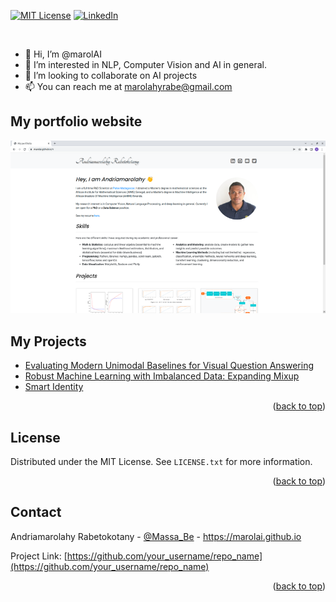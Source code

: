 <div id="top"></div>

[![MIT License][license-shield]][license-url]
[![LinkedIn][linkedin-shield]][linkedin-url]

<br />

- 👋 Hi, I’m @marolAI
- 👀 I’m interested in NLP, Computer Vision and AI in general.
- 💞️ I’m looking to collaborate on AI projects
- 📫 You can reach me at [marolahyrabe@gmail.com](mailto:marolahyrabe@gmail.com)


<!-- ABOUT THE PROJECT -->
## My portfolio website

[![Product Name Screen Shot][product-screenshot]](https://marolai.github.io/)


## My Projects


* [Evaluating Modern Unimodal Baselines for Visual Question Answering](https://github.com/marolAI/VQA-BERT)
* [Robust Machine Learning with Imbalanced Data: Expanding Mixup](https://github.com/marolAI/Expanding-Mixup)
* [Smart Identity](https://github.com/marolAI/Smart-Identity)


<p align="right">(<a href="#top">back to top</a>)</p>


<!-- LICENSE -->
## License

Distributed under the MIT License. See `LICENSE.txt` for more information.

<p align="right">(<a href="#top">back to top</a>)</p>



<!-- CONTACT -->
## Contact

Andriamarolahy Rabetokotany - [@Massa_Be](https://https://twitter.com/Massa_Be) - https://marolai.github.io

Project Link: [https://github.com/your_username/repo_name](https://github.com/your_username/repo_name)

<p align="right">(<a href="#top">back to top</a>)</p>



[license-shield]: https://img.shields.io/github/license/othneildrew/Best-README-Template.svg?style=for-the-badge
[license-url]: https://github.com/marolAI/marolAI.github.io/blob/main/LICENSE
[linkedin-shield]: https://img.shields.io/badge/-LinkedIn-black.svg?style=for-the-badge&logo=linkedin&colorB=555
[linkedin-url]: https://linkedin.com/in/othneildrew
[product-screenshot]: img/screenshot.png

